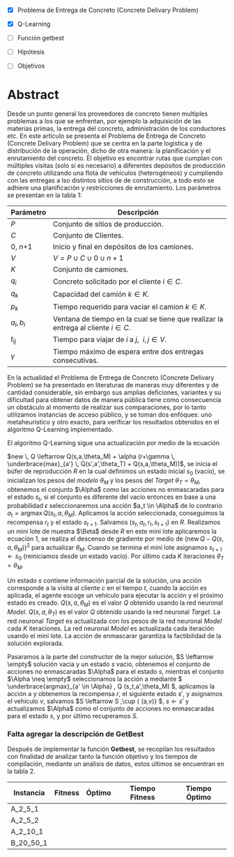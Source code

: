 - [x] Problema de Entrega de Concreto (Concrete Delivary Problem)

- [x] Q-Learning

- [ ] Función getbest

- [ ] Hipótesis

- [ ] Objetivos

# Abstract

Desde un punto general los proveedores de concreto tienen multiples problemas a los que se enfrentan, por ejemplo la adquisición de las materias primas, la entrega del concreto, administración de los conductores etc. En este artículo se presenta el Problema de Entrega de Concreto (Concrete Delivary Problem) que se centra en la parte logística y de distribución de la operación, dicho de otra manera: la planificación y el enrutamiento del concreto. El objetivo es encontrar rutas que cumplan con múltiples visitas (solo si es necesario) a diferentes depósitos de producción de concreto utilizando una flota de vehículos (heterogéneos) y cumpliendo con las entregas a lso distintos sitios de de construcción, a todo esto se adhiere una planificación y restricciones de enrutamiento. Los parámetros se presentan en la tabla 1:

| Parámetro | Descripción                                                                         |
| --------- | ----------------------------------------------------------------------------------- |
| *P*       | Conjunto de sitios de producción.                                                   |
| *C*       | Conjunto de Clientes.                                                               |
| 0, *n*+1  | Inicio y final en depósitos de los camiones.                                        |
| *V*       | $V = P \cup C \cup {0} \cup {n+1}$                                                  |
| *K*       | Conjunto de camiones.                                                               |
| $q_i$     | Concreto solicitado por el cliente $i \in C$.                                       |
| $q_k$     | Capacidad del camión $k \in K$.                                                     |
| $p_k$     | Tiempo requerido para vaciar el camion $k \in K$.                                   |
| $a_i,b_i$ | Ventana de tiempo en la cual se tiene que realizar la entrega al cliente $i \in C$. |
| $t_{ij}$  | Tiempo para viajar de $i$ a $j$,  $i,j \in V$.                                      |
| $\gamma$  | Tiempo máximo de espera entre dos entregas consecutivas.                            |



En la actualidad el Problema de Entrega de Concreto (Concrete Delivary Problem) se ha presentado en literaturas de maneras muy diferentes y de cantidad considerable, sin embargo sus amplias deficiones, variantes y su dificultad para obtener datos de manera pública tiene como consecuencia un obstáculo al momento de realizar sus comparaciones, por lo tanto utilizamos instancias de acceso público, y se toman dos enfóques: uno  metaheurístico y otro exacto, para verificar los resultados obtenidos en el algoritmo Q-Learning  implementado. 

El algoritmo Q-Learning sigue una actualización por medio de la ecuación

$new \, Q \leftarrow Q(s,a,\theta_M) + \alpha (r+\gamma \,  \underbrace{max}_{a'} \, Q(s',a',\theta_T) + Q(s,a,\theta_M))$, se inicia  el búfer de reproducción *R* en la cual definimos un estado inicial $s_0$ (vacío), se inicializan los pesos del *modelo* $\theta_M$ y los pesos del *Target* $\theta_T = \theta_M$, obtenemos el conjunto $\Alpha$ como las acciones no enmascaradas para el estado $s_t$, si el conjunto es diferente del vacío entonces en base a una probabilidad $\epsilon$ seleccionaremos una acción $a_t \in \Alpha$ de lo contrario $a_t = \text{argmax} \, Q (s_t,a,\theta_M)$. Aplicamos la acción seleccionada, conseguimos la recompensa $r_t$ y el estado $s_{t+1}$. Salvamos $(s_t,a_t,r_t,s_{t+1})$ en *R*. Realizamos un mini lote de muestra $\Beta$ desde *R* en este mini lote aplicaremos la ecuación 1, se realiza el descenso de gradiente por medio de $(\text{new} \, Q -Q(s,a,\theta_M))^2$ para actualizar $\theta_M$. Cuando se termina el mini lote asignamos $s_{t+1} \leftarrow s_0$ (reiniciamos desde un estado vacío). Por último cada *K* iteraciones $\theta_T = \theta_M$.

Un estado $s$ contiene información parcial de la solución, una acción corresponde a la visita al cliente *c* en el tiempo *t*, cuando la acción es aplicada, el agente escoge un vehículo para ejecutar la acción y el próximo estado es creado. $Q(s,a,\theta_M)$ es el valor *Q* obtenido usando la red neuronal *Model*. $Q(s,a,\theta_T)$ es el valor *Q* obtenido usando la red neuronal *Target*. La red neuronal *Target* es actualizada con los pesos de la red neuronal *Model* cada *K* iteraciones. La red neuronal *Model* es actualizada cada iteración usando el mini lote. La acción de enmascarar garantiza la factibilidad de la solución explorada. 

Pasaramos a la parte del constructor de la mejor solución, $S \leftarrow \empty$ solución vacia y un estado $s$ vacio, obtenemos el conjunto de acciones no enmascaradas $\Alpha$ para el estado $s$, mientras el conjunto $\Alpha \neq \empty$ seleccionamos la acción a mediante $ \underbrace{argmax}_{a' \in \Alpha} \, Q (s_t,a',\theta_M) $, aplicamos la acción a y obtenemos la recompensa $r$, el siguiente estado $s'$, y asignamos el vehículo $v$, salvamos $S \leftarrow S \,\cup \{ (a,v)\} $, $s \leftarrow s'$ y actualizamos $\Alpha$ como el conjunto de acciones no enmascaradas para el estado $s$, y por último recuperamos $S$.



### Falta agregar la descripción de GetBest

Después de implementar la función **Getbest**, se recopilan los resultados con finalidad de analizar tanto la función objetivo y los tiempos de compilación, mediante un análisis de datos, estos últimos se encuentran en la tabla 2.

| Instancia | Fitness | Óptimo | Tiempo Fitness | Tiempo Óptimo |
| --------- | ------- | ------ | -------------- | ------------- |
| A_2_5_1   |         |        |                |               |
| A_2_5_2   |         |        |                |               |
| A_2_10_1  |         |        |                |               |
| B_20_50_1 |         |        |                |               |

 




























































